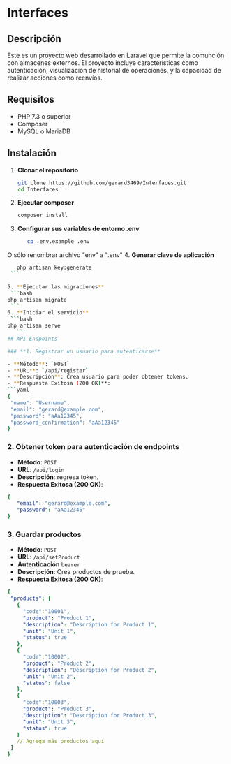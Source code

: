 # Interfaces

## Descripción

Este es un proyecto web desarrollado en Laravel que permite la comunción con almacenes externos. El proyecto incluye características como autenticación, visualización de historial de operaciones, y la capacidad de realizar acciones como reenvíos.

## Requisitos

- PHP 7.3 o superior
- Composer
- MySQL o MariaDB

## Instalación

1. **Clonar el repositorio**

   ```bash
   git clone https://github.com/gerard3469/Interfaces.git
   cd Interfaces
    ```
2. **Ejecutar composer**
    ```bash
   composer install
    ```
3. **Configurar sus variables de entorno .env**
   ```bash
      cp .env.example .env
    ```
  O sólo renombrar archivo "env" a ".env"
4. **Generar clave de aplicación**
   ```bash
      php artisan key:generate
    ```

5. **Ejecutar las migraciones**
    ```bash
   php artisan migrate
    ```
6. **Iniciar el servicio**
    ```bash
   php artisan serve
      ```
## API Endpoints

### **1. Registrar un usuario para autenticarse**

- **Método**: `POST`
- **URL**: `/api/register`
- **Descripción**: Crea usuario para poder obtener tokens.
- **Respuesta Exitosa (200 OK)**:
 ```yaml
{
    "name": "Username",
    "email": "gerard@example.com",
    "password": "aAa12345",
    "password_confirmation": "aAa12345"
}
```
### **2. Obtener token para autenticación de endpoints**

- **Método**: `POST`
- **URL**: `/api/login`
- **Descripción**: regresa token.
- **Respuesta Exitosa (200 OK)**:
 ```yaml
{
    "email": "gerard@example.com",
    "password": "aAa12345"
}
```
### **3. Guardar productos**

- **Método**: `POST`
- **URL**: `/api/setProduct`
- **Autenticación** `bearer`
- **Descripción**: Crea productos de prueba.
- **Respuesta Exitosa (200 OK)**:
 ```yaml
{
  "products": [
    {
      "code":"10001",
      "product": "Product 1",
      "description": "Description for Product 1",
      "unit": "Unit 1",
      "status": true
    },
    {
      "code":"10002",
      "product": "Product 2",
      "description": "Description for Product 2",
      "unit": "Unit 2",
      "status": false
    },
    {
      "code":"10003",
      "product": "Product 3",
      "description": "Description for Product 3",
      "unit": "Unit 3",
      "status": true
    }
    // Agrega más productos aquí
  ]
}
```
